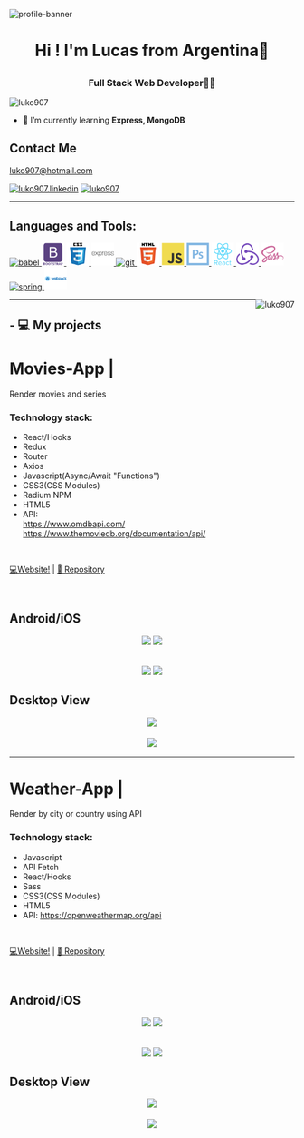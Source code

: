 ![profile-banner](https://user-images.githubusercontent.com/48270029/137372452-e68a0299-63da-4e4a-9862-67e08fce402e.png)

###

<h1 align="center">Hi ! I'm Lucas from Argentina👋 </h1>

## <h3 align="center">Full Stack Web Developer🚀🚀</h3>

<p align="left"> <img src="https://komarev.com/ghpvc/?username=luko907&label=Profile%20views&color=0e75b6&style=flat" alt="luko907" /> </p>

- 🌱 I’m currently learning **Express, MongoDB**

## Contact Me

luko907@hotmail.com

<p align="left">
<a href="https://www.linkedin.com/in/lucas-kochjs/" target="blank"><img align="center" src="https://raw.githubusercontent.com/rahuldkjain/github-profile-readme-generator/master/src/images/icons/Social/linked-in-alt.svg" alt="luko907.linkedin" height="30" width="40" /></a>
<a href="https://www.facebook.com/LucassKoch/" target="blank"><img align="center" src="https://raw.githubusercontent.com/rahuldkjain/github-profile-readme-generator/master/src/images/icons/Social/facebook.svg" alt="luko907" height="30" width="40" /></a>
</p>

---

## Languages and Tools:

<p align="left"> <a href="https://babeljs.io/" target="_blank"> <img src="https://www.vectorlogo.zone/logos/babeljs/babeljs-icon.svg" alt="babel" width="40" height="40"/> </a> <a href="https://getbootstrap.com" target="_blank"> <img src="https://raw.githubusercontent.com/devicons/devicon/master/icons/bootstrap/bootstrap-plain-wordmark.svg" alt="bootstrap" width="40" height="40"/> </a> <a href="https://www.w3schools.com/css/" target="_blank"> <img src="https://raw.githubusercontent.com/devicons/devicon/master/icons/css3/css3-original-wordmark.svg" alt="css3" width="40" height="40"/> </a> <a href="https://expressjs.com" target="_blank"> <img src="https://raw.githubusercontent.com/devicons/devicon/master/icons/express/express-original-wordmark.svg" alt="express" width="40" height="40"/> </a> <a href="https://git-scm.com/" target="_blank"> <img src="https://www.vectorlogo.zone/logos/git-scm/git-scm-icon.svg" alt="git" width="40" height="40"/> </a> <a href="https://www.w3.org/html/" target="_blank"> <img src="https://raw.githubusercontent.com/devicons/devicon/master/icons/html5/html5-original-wordmark.svg" alt="html5" width="40" height="40"/> </a> <a href="https://developer.mozilla.org/en-US/docs/Web/JavaScript" target="_blank"> <img src="https://raw.githubusercontent.com/devicons/devicon/master/icons/javascript/javascript-original.svg" alt="javascript" width="40" height="40"/> </a> <a href="https://www.photoshop.com/en" target="_blank"> <img src="https://raw.githubusercontent.com/devicons/devicon/master/icons/photoshop/photoshop-line.svg" alt="photoshop" width="40" height="40"/> </a> <a href="https://reactjs.org/" target="_blank"> <img src="https://raw.githubusercontent.com/devicons/devicon/master/icons/react/react-original-wordmark.svg" alt="react" width="40" height="40"/> </a> <a href="https://redux.js.org" target="_blank"> <img src="https://raw.githubusercontent.com/devicons/devicon/master/icons/redux/redux-original.svg" alt="redux" width="40" height="40"/> </a> <a href="https://sass-lang.com" target="_blank"> <img src="https://raw.githubusercontent.com/devicons/devicon/master/icons/sass/sass-original.svg" alt="sass" width="40" height="40"/> </a> <a href="https://spring.io/" target="_blank"> <img src="https://www.vectorlogo.zone/logos/springio/springio-icon.svg" alt="spring" width="40" height="40"/> </a> <a href="https://webpack.js.org" target="_blank"> <img src="https://raw.githubusercontent.com/devicons/devicon/d00d0969292a6569d45b06d3f350f463a0107b0d/icons/webpack/webpack-original-wordmark.svg" alt="webpack" width="40" height="40"/> </a> </p>

<p><img align="right" src="https://github-readme-stats.vercel.app/api/top-langs?username=luko907&show_icons=true&locale=en&layout=compact" alt="luko907" /></p>

---

## - 💻 My projects

# Movies-App |

Render movies and series

### Technology stack:

- React/Hooks
- Redux
- Router
- Axios
- Javascript(Async/Await "Functions")
- CSS3(CSS Modules)
- Radium NPM
- HTML5
- API:<br />
  https://www.omdbapi.com/<br />
  https://www.themoviedb.org/documentation/api/

<br />
 
<a href="https://movies-app-lk.netlify.app"> 💻Website!<a/> | <a href="https://github.com/luko907/moviesApp"> 📲 Repository</a>
  
<br />

## Android/iOS

<div align="center">
  <img src="https://user-images.githubusercontent.com/48270029/139946822-89e230ce-701f-40eb-8e28-d59a62919839.png" />
  <img src="https://user-images.githubusercontent.com/48270029/139946825-080628c2-4083-408e-9a8a-dfb98474fba6.png" />
</div>

<br />
<br />

<div align="center">
  <img src="https://user-images.githubusercontent.com/48270029/139948054-62ff3f91-2ab1-4daf-900f-3937aec93240.png" />
  <img src="https://user-images.githubusercontent.com/48270029/139946832-e5e3d743-ab2a-48a4-ae50-0b063abc7794.png" />
</div>

## Desktop View
<div align="center">
  <img src="https://user-images.githubusercontent.com/48270029/139948300-1789d36f-25d3-4f5e-b40d-c3b59b20af38.png" />
  <br />
  <br />
  <img src="https://user-images.githubusercontent.com/48270029/139947543-55381647-d935-4fd0-92d7-c5a64429b798.png" />
</div>
  
************  
  
# Weather-App |

Render by city or country using API

### Technology stack:

- Javascript
- API Fetch
- React/Hooks
- Sass
- CSS3(CSS Modules)
- HTML5
- API: https://openweathermap.org/api
  
<br />

<a href="https://weather-app-lk.netlify.app"> 💻Website!<a/> | <a href="https://github.com/luko907/weather-app"> 📲 Repository</a>
  
<br />
  

## Android/iOS

<div align="center">
  <img src="https://user-images.githubusercontent.com/48270029/139955317-ac6b8a70-42bb-40b3-a078-945b384495df.png" />
  <img src="https://user-images.githubusercontent.com/48270029/139955318-67e60fa9-225a-42b3-a4fd-f1cccdb71f07.png" />
</div>

<br />
<br />

<div align="center">
  <img src="https://user-images.githubusercontent.com/48270029/139955319-bbe3af9d-7b37-4d45-9227-1e3644c2026d.png" />
  <img src="https://user-images.githubusercontent.com/48270029/139955321-8ab2b5a5-e138-43b4-bac1-9f7cb35af3f6.png" />
</div>

## Desktop View
<div align="center">
  <img src="https://user-images.githubusercontent.com/48270029/139955322-2247669e-89fa-44fc-998a-c5e83da4aacb.png" />
  <br />
  <br />
  <img src="https://user-images.githubusercontent.com/48270029/139955313-0050f906-4d31-45a1-bc7e-df58089dbfed.png" />
</div>
